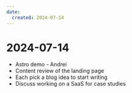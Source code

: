 ```yaml
---
date:
  created: 2024-07-14
---
```


# 2024-07-14

- Astro demo - Andrei
- Content review of the landing page
- Each pick a blog idea to start writing
- Discuss working on a SaaS for case studies

<!-- more -->
